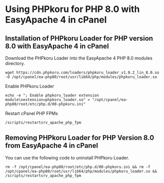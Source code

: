 # Using PHPkoru for PHP 8.0 with EasyApache 4 in cPanel

## Installation of PHPkoru Loader for PHP version 8.0 with EasyApache 4 in cPanel

Download the PHPkoru Loader into the EasyApache 4 PHP 8.0 modules directory.
```shell
wget https://cdn.phpkoru.com/loaders/phpkoru_loader_v1.0.2_lin_8.0.so -O /opt/cpanel/ea-php80/root/usr/lib64/php/modules/phpkoru_loader.so
```

Enable PHPkoru Loader
```shell
echo -e "; Enable phpkoru_loader extension module\nextension=phpkoru_loader.so" > "/opt/cpanel/ea-php80/root/etc/php.d/00-phpkoru.ini"
```

Restart cPanel PHP FPMs
```shell
/scripts/restartsrv_apache_php_fpm
```

## Removing PHPkoru Loader for PHP Version 8.0 from EasyApache 4 in cPanel

You can use the following code to uninstall PHPkoru Loader.
```shell
rm -f /opt/cpanel/ea-php80/root/etc/php.d/00-phpkoru.ini && rm -f /opt/cpanel/ea-php80/root/usr/lib64/php/modules/phpkoru_loader.so && /scripts/restartsrv_apache_php_fpm
```
